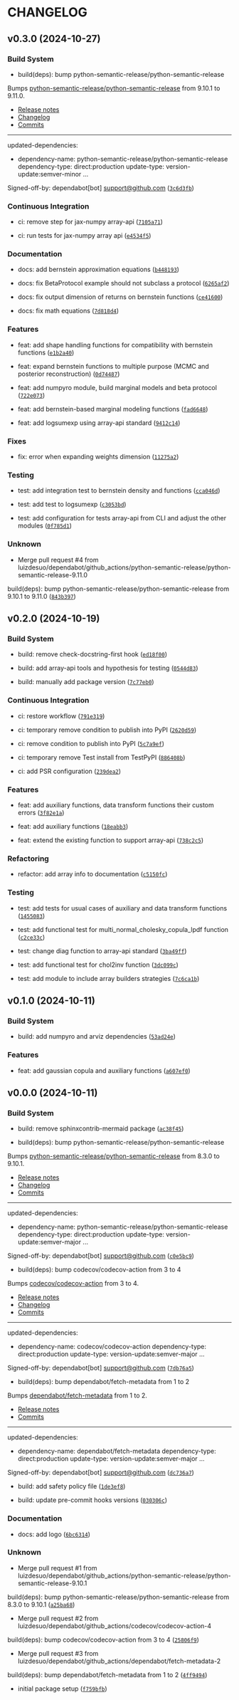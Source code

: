 # CHANGELOG


## v0.3.0 (2024-10-27)

### Build System

* build(deps): bump python-semantic-release/python-semantic-release

Bumps [python-semantic-release/python-semantic-release](https://github.com/python-semantic-release/python-semantic-release) from 9.10.1 to 9.11.0.
- [Release notes](https://github.com/python-semantic-release/python-semantic-release/releases)
- [Changelog](https://github.com/python-semantic-release/python-semantic-release/blob/master/CHANGELOG.md)
- [Commits](https://github.com/python-semantic-release/python-semantic-release/compare/v9.10.1...v9.11.0)

---
updated-dependencies:
- dependency-name: python-semantic-release/python-semantic-release
  dependency-type: direct:production
  update-type: version-update:semver-minor
...

Signed-off-by: dependabot[bot] <support@github.com> ([`3c6d3fb`](https://github.com/luizdesuo/banquo/commit/3c6d3fb0fac0f3eff3db3bc2a336441e45cc8081))

### Continuous Integration

* ci: remove step for jax-numpy array-api ([`7105a71`](https://github.com/luizdesuo/banquo/commit/7105a7187425c945b14a9c9af9ea5dfc4c90271b))

* ci: run tests for jax-numpy array api ([`e4534f5`](https://github.com/luizdesuo/banquo/commit/e4534f59ad7f4f277d7d4169de573f4e99b7afd7))

### Documentation

* docs: add bernstein approximation equations ([`b448193`](https://github.com/luizdesuo/banquo/commit/b448193c872f1e3f0b3ad4447cc6bfa124bbf3de))

* docs: fix BetaProtocol example should not subclass a protocol ([`6265af2`](https://github.com/luizdesuo/banquo/commit/6265af2f426571748592b4bb3043e0d8828638ab))

* docs: fix output dimension of returns on bernstein functions ([`ce41600`](https://github.com/luizdesuo/banquo/commit/ce4160035fac0fe49200c571d687dfb839a954e8))

* docs: fix math equations ([`7d818d4`](https://github.com/luizdesuo/banquo/commit/7d818d4fe756c7b469617b97cce6689fb25e2d60))

### Features

* feat: add shape handling functions for compatibility with bernstein functions ([`e1b2a40`](https://github.com/luizdesuo/banquo/commit/e1b2a40c77c507694242b32e62be08f86ba295ab))

* feat: expand bernstein functions to multiple purpose (MCMC and posterior reconstruction) ([`0d74487`](https://github.com/luizdesuo/banquo/commit/0d74487781bf34ef8dd381210fec025a7f0718b7))

* feat: add numpyro module, build marginal models and beta protocol ([`722e073`](https://github.com/luizdesuo/banquo/commit/722e07309722c26a4d84bfd9cdad560c90d871cf))

* feat: add bernstein-based marginal modeling functions ([`fad6648`](https://github.com/luizdesuo/banquo/commit/fad6648c0e64faed957df19938d3620f0e9490c5))

* feat: add logsumexp using array-api standard ([`9412c14`](https://github.com/luizdesuo/banquo/commit/9412c142cc71ed2d00fc80f1f7915adc1b19427d))

### Fixes

* fix: error when expanding weights dimension ([`11275a2`](https://github.com/luizdesuo/banquo/commit/11275a259959495bce8aa2c63557cd00cd6b2088))

### Testing

* test: add integration test to bernstein density and functions ([`cca046d`](https://github.com/luizdesuo/banquo/commit/cca046d1d99efe472f44ec1e2a939c8f4c2b0fb3))

* test: add test to logsumexp ([`c3053bd`](https://github.com/luizdesuo/banquo/commit/c3053bdb9a201773ab495910ff064ea7d20bc619))

* test: add configuration for tests array-api from CLI and adjust the other modules ([`0f785d1`](https://github.com/luizdesuo/banquo/commit/0f785d1698a907ca8cd2a79956f8f71a97f0c731))

### Unknown

* Merge pull request #4 from luizdesuo/dependabot/github_actions/python-semantic-release/python-semantic-release-9.11.0

build(deps): bump python-semantic-release/python-semantic-release from 9.10.1 to 9.11.0 ([`843b397`](https://github.com/luizdesuo/banquo/commit/843b397b92d88f4df22b0960b54ce02ef96b0aa3))


## v0.2.0 (2024-10-19)

### Build System

* build: remove check-docstring-first hook ([`ed18f00`](https://github.com/luizdesuo/banquo/commit/ed18f0089b2cdce1bb1958e0cfcbde381417dd3d))

* build: add array-api tools and hypothesis for testing ([`0544d83`](https://github.com/luizdesuo/banquo/commit/0544d835ebdd728eeb7f21b44ed6f30ca48fac18))

* build: manually add package version ([`7c77eb0`](https://github.com/luizdesuo/banquo/commit/7c77eb000d1362e62f66694d97d4cb78931a4376))

### Continuous Integration

* ci: restore workflow ([`791e319`](https://github.com/luizdesuo/banquo/commit/791e319fa42007f4edf4a7820f331af46880a0d2))

* ci: temporary remove condition to publish into PyPI ([`2620d59`](https://github.com/luizdesuo/banquo/commit/2620d597da0369107daa3043603a4a7ecf42194f))

* ci: remove condition to publish into PyPI ([`5c7a9ef`](https://github.com/luizdesuo/banquo/commit/5c7a9effa8919baf70b7af223986993135dda5b2))

* ci: temporary remove Test install from TestPyPI ([`886408b`](https://github.com/luizdesuo/banquo/commit/886408bc8b888aff15a6f220b43c550b07a746aa))

* ci: add PSR configuration ([`239dea2`](https://github.com/luizdesuo/banquo/commit/239dea2a8f150cb5f1ed33cdd58bcf8b734135d6))

### Features

* feat: add auxiliary functions, data transform functions their custom errors ([`3f82e1a`](https://github.com/luizdesuo/banquo/commit/3f82e1a79f3c5a7602d021d89245473201a0aaab))

* feat: add auxiliary functions ([`18eabb3`](https://github.com/luizdesuo/banquo/commit/18eabb37157d8248349036cc4e46b070a9dc3ce2))

* feat: extend the existing function to support array-api ([`738c2c5`](https://github.com/luizdesuo/banquo/commit/738c2c5e3d22d9ca7e79eec06935ef40a630098f))

### Refactoring

* refactor: add array info to documentation ([`c5150fc`](https://github.com/luizdesuo/banquo/commit/c5150fc1cee78896c05783733c765100142ecd8d))

### Testing

* test: add tests for usual cases of auxiliary and data transform functions ([`1455083`](https://github.com/luizdesuo/banquo/commit/1455083165a2fc5a11af152287cfb13ea06a0884))

* test: add functional test for multi_normal_cholesky_copula_lpdf function ([`c2ce33c`](https://github.com/luizdesuo/banquo/commit/c2ce33cd692a1cfd643488b2039114ff63486f5b))

* test: change diag function to array-api standard ([`3ba49ff`](https://github.com/luizdesuo/banquo/commit/3ba49fff5e61f7c460f1a19aa5937766bf093f99))

* test: add functional test for chol2inv function ([`3dc099c`](https://github.com/luizdesuo/banquo/commit/3dc099c88e0a98334f41a5f4ff4be82d2afb6bbd))

* test: add module to include array builders strategies ([`7c6ca1b`](https://github.com/luizdesuo/banquo/commit/7c6ca1bfb5177799205db17d77f9ec583bba6ae9))


## v0.1.0 (2024-10-11)

### Build System

* build: add numpyro and arviz dependencies ([`53ad24e`](https://github.com/luizdesuo/banquo/commit/53ad24ed887c5a0193017a9a890fa20c832e1522))

### Features

* feat: add gaussian copula and auxiliary functions ([`a607ef0`](https://github.com/luizdesuo/banquo/commit/a607ef0cd15c514ffd4a0e6abb259a6790203ea9))


## v0.0.0 (2024-10-11)

### Build System

* build: remove sphinxcontrib-mermaid package ([`ac38f45`](https://github.com/luizdesuo/banquo/commit/ac38f45828b58529a88c6ad7fa36dd9c71e71e1e))

* build(deps): bump python-semantic-release/python-semantic-release

Bumps [python-semantic-release/python-semantic-release](https://github.com/python-semantic-release/python-semantic-release) from 8.3.0 to 9.10.1.
- [Release notes](https://github.com/python-semantic-release/python-semantic-release/releases)
- [Changelog](https://github.com/python-semantic-release/python-semantic-release/blob/master/CHANGELOG.md)
- [Commits](https://github.com/python-semantic-release/python-semantic-release/compare/v8.3.0...v9.10.1)

---
updated-dependencies:
- dependency-name: python-semantic-release/python-semantic-release
  dependency-type: direct:production
  update-type: version-update:semver-major
...

Signed-off-by: dependabot[bot] <support@github.com> ([`c0e5bc9`](https://github.com/luizdesuo/banquo/commit/c0e5bc9d39e927b987e3173226dca5a0554f0c0a))

* build(deps): bump codecov/codecov-action from 3 to 4

Bumps [codecov/codecov-action](https://github.com/codecov/codecov-action) from 3 to 4.
- [Release notes](https://github.com/codecov/codecov-action/releases)
- [Changelog](https://github.com/codecov/codecov-action/blob/main/CHANGELOG.md)
- [Commits](https://github.com/codecov/codecov-action/compare/v3...v4)

---
updated-dependencies:
- dependency-name: codecov/codecov-action
  dependency-type: direct:production
  update-type: version-update:semver-major
...

Signed-off-by: dependabot[bot] <support@github.com> ([`7db76a5`](https://github.com/luizdesuo/banquo/commit/7db76a5fb8e0553a1a3f1e065d800fa9583cc09e))

* build(deps): bump dependabot/fetch-metadata from 1 to 2

Bumps [dependabot/fetch-metadata](https://github.com/dependabot/fetch-metadata) from 1 to 2.
- [Release notes](https://github.com/dependabot/fetch-metadata/releases)
- [Commits](https://github.com/dependabot/fetch-metadata/compare/v1...v2)

---
updated-dependencies:
- dependency-name: dependabot/fetch-metadata
  dependency-type: direct:production
  update-type: version-update:semver-major
...

Signed-off-by: dependabot[bot] <support@github.com> ([`dc736a7`](https://github.com/luizdesuo/banquo/commit/dc736a7084a4b21994ce71b66676b40dc9a70206))

* build: add safety policy file ([`1de3ef8`](https://github.com/luizdesuo/banquo/commit/1de3ef85ea312890952bcf3dcfd0dac216042e35))

* build: update pre-commit hooks versions ([`030306c`](https://github.com/luizdesuo/banquo/commit/030306c89d623875aea9f764b8e77536478b84a4))

### Documentation

* docs: add logo ([`6bc6314`](https://github.com/luizdesuo/banquo/commit/6bc6314c531c2893f63942d466be14d97cf3a1d0))

### Unknown

* Merge pull request #1 from luizdesuo/dependabot/github_actions/python-semantic-release/python-semantic-release-9.10.1

build(deps): bump python-semantic-release/python-semantic-release from 8.3.0 to 9.10.1 ([`a25ba68`](https://github.com/luizdesuo/banquo/commit/a25ba68e06c618eab03826d8283e61147ec6abe3))

* Merge pull request #2 from luizdesuo/dependabot/github_actions/codecov/codecov-action-4

build(deps): bump codecov/codecov-action from 3 to 4 ([`25806f9`](https://github.com/luizdesuo/banquo/commit/25806f9191477e995e6f188ff70b703c348924ce))

* Merge pull request #3 from luizdesuo/dependabot/github_actions/dependabot/fetch-metadata-2

build(deps): bump dependabot/fetch-metadata from 1 to 2 ([`4ff9494`](https://github.com/luizdesuo/banquo/commit/4ff9494d05d4a9d74374ba02bd6869a7c79980f0))

* initial package setup ([`f759bfb`](https://github.com/luizdesuo/banquo/commit/f759bfba6f9544cef862877786aa99b47c6bbd34))
